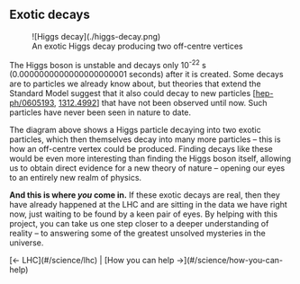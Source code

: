 ## Exotic decays

<figure>
  ![Higgs decay](./higgs-decay.png)
  <figcaption>An exotic Higgs decay producing two off-centre vertices</figcaption>
</figure>

The Higgs boson is unstable and decays only 10<sup>-22</sup> s (0.0000000000000000000001 seconds) after it is created. Some decays are to particles we already know about, but theories that extend the Standard Model suggest that it also could decay to new particles [[hep-ph/0605193](http://arxiv.org/abs/hep-ph/0605193), [1312.4992](http://arxiv.org/abs/1312.4992)] that have not been observed until now. Such particles have never been seen in nature to date.

The diagram above shows a Higgs particle decaying into two exotic particles, which then themselves decay into many more particles – this is how an off-centre vertex could be produced. Finding decays like these would be even more interesting than finding the Higgs boson itself, allowing us to obtain direct evidence for a new theory of nature – opening our eyes to an entirely new realm of physics.

**And this is where _you_ come in.** If these exotic decays are real, then they have already happened at the LHC and are sitting in the data we have right now, just waiting to be found by a keen pair of eyes. By helping with this project, you can take us one step closer to a deeper understanding of reality – to answering some of the greatest unsolved mysteries in the universe.

<nav class="sub-pages">
  [← LHC](#/science/lhc) | [How you can help →](#/science/how-you-can-help)
</nav>
